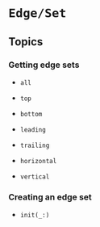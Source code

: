 # ``Edge/Set``

## Topics

### Getting edge sets

- ``all``

- ``top``

- ``bottom``

- ``leading``

- ``trailing``

- ``horizontal``

- ``vertical``

### Creating an edge set

- ``init(_:)``

